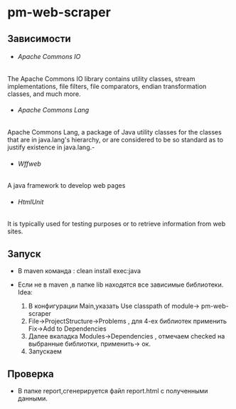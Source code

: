 # pm-web-scraper
## Зависимости 
- ###### Apache Commons IO  
The Apache Commons IO library contains utility classes, stream implementations, file filters, file comparators, endian transformation classes, and much more.
- ###### Apache Commons Lang
Apache Commons Lang, a package of Java utility classes for the classes that are in java.lang's hierarchy, or are considered to be so standard as to justify existence in java.lang.-
 - ###### Wffweb  
A java framework to develop web pages
- ###### HtmlUnit 
It is typically used for testing purposes or to retrieve information from web sites.

## Запуск 
- В maven команда  : clean install exec:java

 - Если не в maven ,в папке lib находятся все зависимые библиотеки.
  Idea: 
    1) В конфигурации Main,указать Use classpath of module-> pm-web-scraper
    2) File->ProjectStructure->Problems , для 4-ех библиотек применить Fix->Add to Dependencies
    3) Далее вкаладка Modules->Dependencies , отмечаем checked на выбранные библиотки, применить-> ок.
    4) Запускаем
 
## Проверка
- В папке report,сгенерируется файл report.html с полученными данными.